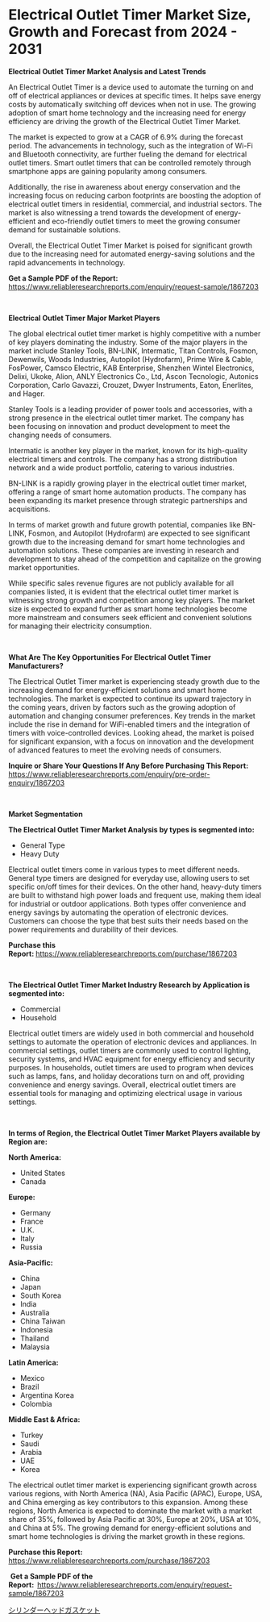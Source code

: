 <p><h1>Electrical Outlet Timer Market Size, Growth and Forecast from 2024 - 2031</h1></p><p><strong>Electrical Outlet Timer Market Analysis and Latest Trends</strong></p>
<p><p>An Electrical Outlet Timer is a device used to automate the turning on and off of electrical appliances or devices at specific times. It helps save energy costs by automatically switching off devices when not in use. The growing adoption of smart home technology and the increasing need for energy efficiency are driving the growth of the Electrical Outlet Timer Market.</p><p>The market is expected to grow at a CAGR of 6.9% during the forecast period. The advancements in technology, such as the integration of Wi-Fi and Bluetooth connectivity, are further fueling the demand for electrical outlet timers. Smart outlet timers that can be controlled remotely through smartphone apps are gaining popularity among consumers.</p><p>Additionally, the rise in awareness about energy conservation and the increasing focus on reducing carbon footprints are boosting the adoption of electrical outlet timers in residential, commercial, and industrial sectors. The market is also witnessing a trend towards the development of energy-efficient and eco-friendly outlet timers to meet the growing consumer demand for sustainable solutions.</p><p>Overall, the Electrical Outlet Timer Market is poised for significant growth due to the increasing need for automated energy-saving solutions and the rapid advancements in technology.</p></p>
<p><strong>Get a Sample PDF of the Report:&nbsp;</strong> <a href="https://www.reliableresearchreports.com/enquiry/request-sample/1867203">https://www.reliableresearchreports.com/enquiry/request-sample/1867203</a></p>
<p>&nbsp;</p>
<p><strong>Electrical Outlet Timer Major Market Players</strong></p>
<p><p>The global electrical outlet timer market is highly competitive with a number of key players dominating the industry. Some of the major players in the market include Stanley Tools, BN-LINK, Intermatic, Titan Controls, Fosmon, Dewenwils, Woods Industries, Autopilot (Hydrofarm), Prime Wire & Cable, FosPower, Camsco Electric, KAB Enterprise, Shenzhen Wintel Electronics, Delixi, Ukoke, Alion, ANLY Electronics Co., Ltd, Ascon Tecnologic, Autonics Corporation, Carlo Gavazzi, Crouzet, Dwyer Instruments, Eaton, Enerlites, and Hager.</p><p>Stanley Tools is a leading provider of power tools and accessories, with a strong presence in the electrical outlet timer market. The company has been focusing on innovation and product development to meet the changing needs of consumers.</p><p>Intermatic is another key player in the market, known for its high-quality electrical timers and controls. The company has a strong distribution network and a wide product portfolio, catering to various industries.</p><p>BN-LINK is a rapidly growing player in the electrical outlet timer market, offering a range of smart home automation products. The company has been expanding its market presence through strategic partnerships and acquisitions.</p><p>In terms of market growth and future growth potential, companies like BN-LINK, Fosmon, and Autopilot (Hydrofarm) are expected to see significant growth due to the increasing demand for smart home technologies and automation solutions. These companies are investing in research and development to stay ahead of the competition and capitalize on the growing market opportunities.</p><p>While specific sales revenue figures are not publicly available for all companies listed, it is evident that the electrical outlet timer market is witnessing strong growth and competition among key players. The market size is expected to expand further as smart home technologies become more mainstream and consumers seek efficient and convenient solutions for managing their electricity consumption.</p></p>
<p>&nbsp;</p>
<p><strong>What Are The Key Opportunities For Electrical Outlet Timer Manufacturers?</strong></p>
<p><p>The Electrical Outlet Timer market is experiencing steady growth due to the increasing demand for energy-efficient solutions and smart home technologies. The market is expected to continue its upward trajectory in the coming years, driven by factors such as the growing adoption of automation and changing consumer preferences. Key trends in the market include the rise in demand for WiFi-enabled timers and the integration of timers with voice-controlled devices. Looking ahead, the market is poised for significant expansion, with a focus on innovation and the development of advanced features to meet the evolving needs of consumers.</p></p>
<p><strong>Inquire or Share Your Questions If Any Before Purchasing This Report:</strong> <a href="https://www.reliableresearchreports.com/enquiry/pre-order-enquiry/1867203">https://www.reliableresearchreports.com/enquiry/pre-order-enquiry/1867203</a></p>
<p>&nbsp;</p>
<p><strong>Market Segmentation</strong></p>
<p><strong>The Electrical Outlet Timer Market Analysis by types is segmented into:</strong></p>
<p><ul><li>General Type</li><li>Heavy Duty</li></ul></p>
<p><p>Electrical outlet timers come in various types to meet different needs. General type timers are designed for everyday use, allowing users to set specific on/off times for their devices. On the other hand, heavy-duty timers are built to withstand high power loads and frequent use, making them ideal for industrial or outdoor applications. Both types offer convenience and energy savings by automating the operation of electronic devices. Customers can choose the type that best suits their needs based on the power requirements and durability of their devices.</p></p>
<p><strong>Purchase this Report:&nbsp;</strong><a href="https://www.reliableresearchreports.com/purchase/1867203">https://www.reliableresearchreports.com/purchase/1867203</a></p>
<p>&nbsp;</p>
<p><strong>The Electrical Outlet Timer Market Industry Research by Application is segmented into:</strong></p>
<p><ul><li>Commercial</li><li>Household</li></ul></p>
<p><p>Electrical outlet timers are widely used in both commercial and household settings to automate the operation of electronic devices and appliances. In commercial settings, outlet timers are commonly used to control lighting, security systems, and HVAC equipment for energy efficiency and security purposes. In households, outlet timers are used to program when devices such as lamps, fans, and holiday decorations turn on and off, providing convenience and energy savings. Overall, electrical outlet timers are essential tools for managing and optimizing electrical usage in various settings.</p></p>
<p>&nbsp;</p>
<p><strong>In terms of Region, the Electrical Outlet Timer Market Players available by Region are:</strong></p>
<p>
    <p> <strong> North America: </strong>
        <ul>
            <li>United States</li>
            <li>Canada</li>
        </ul>
        </p> 
    <p> <strong> Europe: </strong>
        <ul>
            <li>Germany</li>
            <li>France</li>
            <li>U.K.</li>
            <li>Italy</li>
            <li>Russia</li>
        </ul>
        </p> 
    <p> <strong> Asia-Pacific: </strong>
        <ul>
            <li>China</li>
            <li>Japan</li>
            <li>South Korea</li>
            <li>India</li>
            <li>Australia</li>
            <li>China Taiwan</li>
            <li>Indonesia</li>
            <li>Thailand</li>
            <li>Malaysia</li>
        </ul>
        </p> 
    <p> <strong> Latin America: </strong>
        <ul>
            <li>Mexico</li>
            <li>Brazil</li>
            <li>Argentina Korea</li>
            <li>Colombia</li>
        </ul>
        </p> 
    <p> <strong> Middle East & Africa: </strong>
        <ul>
            <li>Turkey</li>
            <li>Saudi</li>
            <li>Arabia</li>
            <li>UAE</li>
            <li>Korea</li>
        </ul>
    </p>
    </p>
<p><p>The electrical outlet timer market is experiencing significant growth across various regions, with North America (NA), Asia Pacific (APAC), Europe, USA, and China emerging as key contributors to this expansion. Among these regions, North America is expected to dominate the market with a market share of 35%, followed by Asia Pacific at 30%, Europe at 20%, USA at 10%, and China at 5%. The growing demand for energy-efficient solutions and smart home technologies is driving the market growth in these regions.</p></p>
<p><strong>Purchase this Report: </strong><a href="https://www.reliableresearchreports.com/purchase/1867203">https://www.reliableresearchreports.com/purchase/1867203</a></p>
<p>&nbsp;<strong>Get a Sample PDF of the Report:&nbsp;&nbsp;</strong><a href="https://www.reliableresearchreports.com/enquiry/request-sample/1867203">https://www.reliableresearchreports.com/enquiry/request-sample/1867203</a></p>
<p><strong></strong></p>
<p><p><a href="https://medium.com/@jamiebertrgnaum3545/%E3%82%B7%E3%83%AA%E3%83%B3%E3%83%80%E3%83%BC%E3%83%98%E3%83%83%E3%83%89%E3%82%AC%E3%82%B9%E3%82%B1%E3%83%83%E3%83%88%E3%81%AE%E5%B8%82%E5%A0%B4%E5%8B%95%E5%90%91%E3%81%A8%E5%B8%82%E5%A0%B4%E5%88%86%E6%9E%90%E3%81%AF-2024%E5%B9%B4%E3%81%8B%E3%82%892031%E5%B9%B4%E3%81%BE%E3%81%A7%E3%81%AE%E6%9C%9F%E9%96%93%E3%81%AB%E4%BA%88%E6%B8%AC%E3%81%95%E3%82%8C%E3%81%A6%E3%81%84%E3%81%BE%E3%81%99-85c3767710eb">シリンダーヘッドガスケット</a></p></p>
